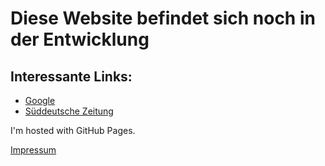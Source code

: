 
<!DOCTYPE html>
<html>
	<head>
		<title> Meine erste Website (öffentlich) </title>
	</head>
	<body>
		<h1>Diese Website befindet sich noch in der Entwicklung</h1>
		<h2> Interessante Links: </h2>
		<ul>
			<li> <a href="https://www.google.de/"> Google </a></li>
			<li> <a href="https://www.sueddeutsche.de/"> Süddeutsche Zeitung </a></li>
		</ul>
		<p>I'm hosted with GitHub Pages.</p>
		<a href="https://loefflma.github.io/myfirstwebpagepublic/about/impressum"> Impressum </a>
	</body>
</html>